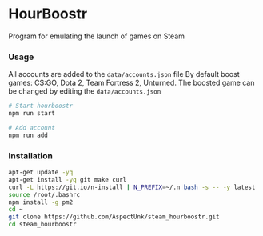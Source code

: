 # HourBoostr
Program for emulating the launch of games on Steam

### Usage

All accounts are added to the `data/accounts.json` file
By default boost games: CS:GO, Dota 2, Team Fortress 2, Unturned. The boosted game can be changed by editing the `data/accounts.json`

```bash
# Start hourboostr
npm run start

# Add account
npm run add
```

### Installation

```bash
apt-get update -yq
apt-get install -yq git make curl
curl -L https://git.io/n-install | N_PREFIX=~/.n bash -s -- -y latest
source /root/.bashrc
npm install -g pm2
cd ~
git clone https://github.com/AspectUnk/steam_hourboostr.git
cd steam_hourboostr
```